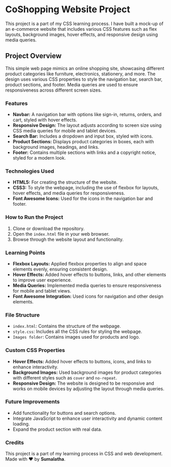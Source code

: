 # CoShopping Website Project

This project is a part of my CSS learning process. I have built a mock-up of an e-commerce website that includes various CSS features such as flex layouts, background images, hover effects, and responsive design using media queries.

## Project Overview

This simple web page mimics an online shopping site, showcasing different product categories like furniture, electronics, stationery, and more. The design uses various CSS properties to style the navigation bar, search bar, product sections, and footer. Media queries are used to ensure responsiveness across different screen sizes.

### Features

- **Navbar:** A navigation bar with options like sign-in, returns, orders, and cart, styled with hover effects.
- **Responsive Design:** The layout adjusts according to screen size using CSS media queries for mobile and tablet devices.
- **Search Bar:** Includes a dropdown and input box, styled with icons.
- **Product Sections:** Displays product categories in boxes, each with background images, headings, and links.
- **Footer:** Contains multiple sections with links and a copyright notice, styled for a modern look.

### Technologies Used

- **HTML5:** For creating the structure of the website.
- **CSS3:** To style the webpage, including the use of flexbox for layouts, hover effects, and media queries for responsiveness.
- **Font Awesome Icons:** Used for the icons in the navigation bar and footer.
  
### How to Run the Project

1. Clone or download the repository.
2. Open the `index.html` file in your web browser.
3. Browse through the website layout and functionality.

### Learning Points

- **Flexbox Layouts:** Applied flexbox properties to align and space elements evenly, ensuring consistent design.
- **Hover Effects:** Added hover effects to buttons, links, and other elements to improve user experience.
- **Media Queries:** Implemented media queries to ensure responsiveness for mobile and tablet views.
- **Font Awesome Integration:** Used icons for navigation and other design elements.

### File Structure

- `index.html`: Contains the structure of the webpage.
- `style.css`: Includes all the CSS rules for styling the webpage.
- `Images folder`: Contains images used for products and logo.

### Custom CSS Properties

- **Hover Effects:** Added hover effects to buttons, icons, and links to enhance interactivity.
- **Background Images:** Used background images for product categories with different styles such as `cover` and `no-repeat`.
- **Responsive Design:** The website is designed to be responsive and works on mobile devices by adjusting the layout through media queries.

### Future Improvements

- Add functionality for buttons and search options.
- Integrate JavaScript to enhance user interactivity and dynamic content loading.
- Expand the product section with real data.

### Credits

This project is a part of my learning process in CSS and web development. Made with ❤️ by **Sumalatha**.
